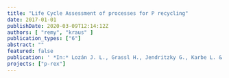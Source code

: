 ```yaml
---
title: "Life Cycle Assessment of processes for P recycling"
date: 2017-01-01
publishDate: 2020-03-09T12:14:12Z
authors: [ "remy", "kraus" ]
publication_types: ["6"]
abstract: ""
featured: false
publication: ' *In:* Lozán J. L., Grassl H., Jendritzky G., Karbe L. & Reise K. [eds.], Phosphorus Recovery and Recycling. Springer. Tokyo, Japan'
projects: ["p-rex"]
---
```


